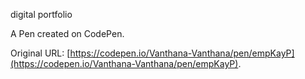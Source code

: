 digital portfolio 

A Pen created on CodePen.

Original URL: [https://codepen.io/Vanthana-Vanthana/pen/empKayP](https://codepen.io/Vanthana-Vanthana/pen/empKayP).

